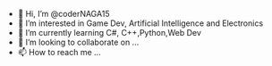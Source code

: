 - 👋 Hi, I’m @coderNAGA15
- 👀 I’m interested in Game Dev, Artificial Intelligence and Electronics
- 🌱 I’m currently learning C#, C++,Python,Web Dev
- 💞️ I’m looking to collaborate on ...
- 📫 How to reach me ...

<!---
coderNAGA15/coderNAGA15 is a ✨ special ✨ repository because its `README.md` (this file) appears on your GitHub profile.
You can click the Preview link to take a look at your changes.
--->
